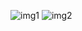 ![img1](https://github.com/Nishantkumar22326/A.P_Project_Group-48/assets/132889056/95b72a3d-372e-4216-8c96-fefc6b0087d8)
![img2](https://github.com/Nishantkumar22326/A.P_Project_Group-48/assets/132889056/3ec3f265-cc83-44d6-868f-0f30e934f600)


